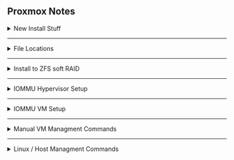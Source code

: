 ## Proxmox Notes

<details>
  <summary>New Install Stuff</summary>
  
* Disable subscription nag popups
```
sed -i.bak "s/data.status !== 'Active'/false/g" /usr/share/javascript/proxmox-widget-toolkit/proxmoxlib.js && systemctl restart pveproxy.service
```
* Disable Enterprise Repositories
```
sed -i.bak 's|deb https://enterprise.proxmox.com/debian jessie pve-enterprise|\# deb https://enterprise.proxmox.com/debian jessie pve-enterprise|' /etc/apt/sources.list.d/pve-enterprise.list
echo "deb http://download.proxmox.com/debian jessie pve-no-subscription" > /etc/apt/sources.list.d/pve-no-sub.list
```
</details>

---

<details>
  <summary>File Locations</summary>
  
* Non-ZFS Boot load - /etc/default/grub (afterward update-grub)
* Add Modules - /etc/modules
* Driver loading blacklist - /etc/modprobe.d/blacklist.conf
* VM Config - /etc/pve/qemu-server/<VM-ID>.conf
* Custom romfile location - /user/share/kvm/
* VFIO conf - /etc/modprobe.d/vfio.conf
</details>

---

<details>
  <summary>Install to ZFS soft RAID</summary>
  
* Normal Install - When picking drive, choose option/advance button and choose mirror stripe raidz etc.
</details>

---

<details>
  <summary>IOMMU Hypervisor Setup</summary>
  
https://pve.proxmox.com/wiki/Pci_passthrough
https://hackmd.io/@edingroot/SkGD3Q7Wv#B-Enable-the-IOMMU-for-systemd-boot-Proxmox-on-UEFI
  
* For EXT3/4-LVM GRUB Boot:
  * nano /etc/default/grub
```
GRUB_CMDLINE_LINUX_DEFAULT="quiet iommu=pt amd_iommu=1 pcie_acs_override=downstream,multifunction nofb nomodeset video=vesafb:off video=efifb:off"
```
  * update-grub

<details>
  <summary>GRUB_CMDLINE_LINUX_DEFAULT ARGS</summary>
  
* quiet - non-verbose boot (hides tons of loading and checks)
* pcie_acs_override (Shouldn't be used unless needed for group isolation)
  * downstream - Hack to split IOMMU groups further.
  * multifunction - Further splits Multifunc devices.
* The following are all ways to disable the boot frame buffer (one or more can be used)
  * vga=normal - Disable Frame Buffer
  * nofb - No Frame Buffer
  * nomodeset - Tells Kernel not to load video drivers and use BIOS mode during boot
  * video=vesafb:off - Frame Buffer Off
  * video=efifb:off - UEFI Frame Buffer mapping
  * i915.modset=0 - Frame Buffer Off
Verify if Framebuffer is being used:
```
ls -l /dev/fb*
```
If the frame buffer is enabled, the above command will usually return /dev/fbX (X being a number; usually 0).
or
```
grep -i "frame buffer" /var/log/syslog
```
If the frame buffer is enabled, it should return something such as: "Console: switching to colour frame buffer device 160x64, fb0: inteld"

</details>

* For ZFS Boot:
  * nano /etc/kernel/cmdline
```
root=ZFS=rpool/ROOT/pve-1 boot=zfs quiet amd_iommu=on iommu=pt video=vesafb:off video=efifb:off
```
  * pve-efiboot-tool refresh

* nano /etc/modules
```
vfio
vfio_iommu_type1
vfio_pci
vfio_virqfd
```
* reboot

* If needed, blacklist drivers from starting:
```
echo "blacklist radeon" >> /etc/modprobe.d/blacklist.conf
echo "blacklist nouveau" >> /etc/modprobe.d/blacklist.conf
echo "blacklist nvidia" >> /etc/modprobe.d/blacklist.conf
```

* If needed, manually set GPU etc to use vfio driver.
  * Check if driver is already vfio using lspci -v
  * To manually set, get device IDs (eg 01:00.0 0000: 10de:1b81 (rev a1)"&" 01:00.1 0000: 10de:10f0 (rev a1) " - You need 10de:1b81 and 10de:10f0.)
  * echo "options vfio-pci ids=10de:DEV_ID1,10de:DEV_ID2" > /etc/modprobe.d/vfio.conf  - replace DEV_ID1&2 with actual addresses from above.
  * After rebooting, changes can be verified with lspci -v

</details>

---

<details>
  <summary>IOMMU VM Setup</summary>
  
* BIOS: OVMF(UEFI)
* Add->EFI Disk
* Machine: G35
* nano /etc/pve/qemu-server/100.conf
```
cpu: host,hidden=1,flags=+pcid
```

* If Video BIOS Needs to be modified to get working:
  * Download BIOS using NVFlash
    * Download NVFlash and create/move to C:\nvflash\
    * Run CMD as Admin and run:
    * nvflash.exe --save gpubios.rom
  * Using Hex Editor (HxD20 Works) open rom:
    * Find "UªyëK7400éLwÌVIDEO" which is the start of the actual bios, delete everything before it.  THe offset for that line should change to 8 zeros.  Save as.
  * Using WinSCP etc, upload modified rom to /user/share/kvm/
  * Rom can be specified in VMID.conf with ',romfile=fixed_gpubios.rom' added to the hostpci0 passthrough line.

* VM Config optional ARGS that sometimes help:
  * args: -cpu 'host,+kvm_pv_unhalt,+kvm_pv_eoi,hv_vendor_id=NV43FIX,kvm=off'

</details>

---

<details>
  <summary>Manual VM Managment Commands</summary>
  
* qm stop VMID - Manually Stop VM
* qm destroy VMID - Delete VM
* qm unlock VMID - Unlock if needed before Destroy etc
</details>

---

<details>
  <summary>Linux / Host Managment Commands</summary>
  
* sgdisk --zap-all <device> - Clears all partitions so disk can be reassigned/used
</details>
